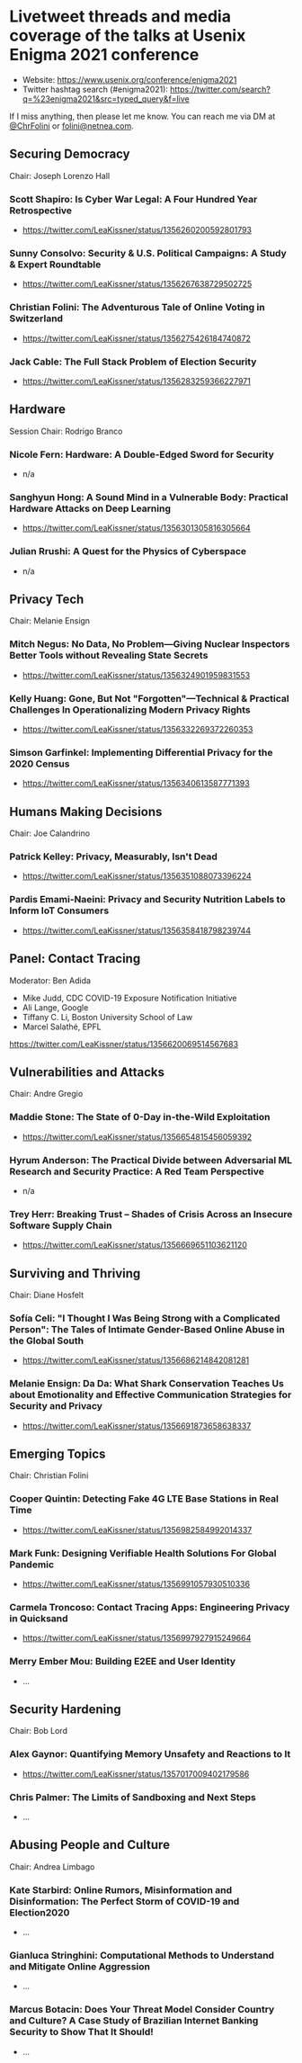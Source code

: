 # Livetweet threads and media coverage of the talks at Usenix Enigma 2021 conference

* Website: https://www.usenix.org/conference/enigma2021
* Twitter hashtag search (#enigma2021): https://twitter.com/search?q=%23enigma2021&src=typed_query&f=live

If I miss anything, then please let me know. You can reach me via DM at [@ChrFolini](https://twitter.com/ChrFolini) or [folini@netnea.com](mailto:folini@netnea.com).

## Securing Democracy

Chair: Joseph Lorenzo Hall


### Scott Shapiro: Is Cyber War Legal: A Four Hundred Year Retrospective

* https://twitter.com/LeaKissner/status/1356260200592801793

### Sunny Consolvo: Security &amp; U.S. Political Campaigns: A Study &amp; Expert Roundtable

* https://twitter.com/LeaKissner/status/1356267638729502725

### Christian Folini: The Adventurous Tale of Online Voting in Switzerland

* https://twitter.com/LeaKissner/status/1356275426184740872

### Jack Cable: The Full Stack Problem of Election Security

* https://twitter.com/LeaKissner/status/1356283259366227971

## Hardware

Session Chair: Rodrigo Branco

### Nicole Fern: Hardware: A Double-Edged Sword for Security

* n/a

### Sanghyun Hong: A Sound Mind in a Vulnerable Body: Practical Hardware Attacks on Deep Learning

* https://twitter.com/LeaKissner/status/1356301305816305664

### Julian Rrushi: A Quest for the Physics of Cyberspace

* n/a

## Privacy Tech

Chair: Melanie Ensign

### Mitch Negus: No Data, No Problem—Giving Nuclear Inspectors Better Tools without Revealing State Secrets

* https://twitter.com/LeaKissner/status/1356324901959831553

### Kelly Huang: Gone, But Not &quot;Forgotten&quot;—Technical &amp; Practical Challenges In Operationalizing Modern Privacy Rights

* https://twitter.com/LeaKissner/status/1356332269372260353

### Simson Garfinkel: Implementing Differential Privacy for the 2020 Census

* https://twitter.com/LeaKissner/status/1356340613587771393


## Humans Making Decisions

Chair: Joe Calandrino

### Patrick Kelley: Privacy, Measurably, Isn&#039;t Dead

* https://twitter.com/LeaKissner/status/1356351088073396224

### Pardis Emami-Naeini: Privacy and Security Nutrition Labels to Inform IoT Consumers

* https://twitter.com/LeaKissner/status/1356358418798239744

## Panel: Contact Tracing

Moderator: Ben Adida

* Mike Judd, CDC COVID-19 Exposure Notification Initiative
* Ali Lange, Google
* Tiffany C. Li, Boston University School of Law
* Marcel Salathé, EPFL

https://twitter.com/LeaKissner/status/1356620069514567683

## Vulnerabilities and Attacks

Chair: Andre Gregio

### Maddie Stone: The State of 0-Day in-the-Wild Exploitation

* https://twitter.com/LeaKissner/status/1356654815456059392

### Hyrum Anderson: The Practical Divide between Adversarial ML Research and Security Practice: A Red Team Perspective

* n/a

### Trey Herr: Breaking Trust – Shades of Crisis Across an Insecure Software Supply Chain

* https://twitter.com/LeaKissner/status/1356669651103621120



## Surviving and Thriving

Chair: Diane Hosfelt


### Sofía Celi: &quot;I Thought I Was Being Strong with a Complicated Person&quot;: The Tales of Intimate Gender-Based Online Abuse in the Global South

* https://twitter.com/LeaKissner/status/1356686214842081281

### Melanie Ensign: Da Da: What Shark Conservation Teaches Us about Emotionality and Effective Communication Strategies for Security and Privacy

* https://twitter.com/LeaKissner/status/1356691873658638337


## Emerging Topics

Chair: Christian Folini


### Cooper Quintin: Detecting Fake 4G LTE Base Stations in Real Time

* https://twitter.com/LeaKissner/status/1356982584992014337

### Mark Funk: Designing Verifiable Health Solutions For Global Pandemic

* https://twitter.com/LeaKissner/status/1356991057930510336

### Carmela Troncoso: Contact Tracing Apps: Engineering Privacy in Quicksand

* https://twitter.com/LeaKissner/status/1356997927915249664

### Merry Ember Mou: Building E2EE and User Identity

* ...


## Security Hardening

Chair: Bob Lord

### Alex Gaynor: Quantifying Memory Unsafety and Reactions to It

* https://twitter.com/LeaKissner/status/1357017009402179586

### Chris Palmer: The Limits of Sandboxing and Next Steps

* ...


## Abusing People and Culture

Chair: Andrea Limbago

### Kate Starbird: Online Rumors, Misinformation and Disinformation: The Perfect Storm of COVID-19 and Election2020

* ...

### Gianluca Stringhini: Computational Methods to Understand and Mitigate Online Aggression

* ...

### Marcus Botacin: Does Your Threat Model Consider Country and Culture? A Case Study of Brazilian Internet Banking Security to Show That It Should!

* ...


